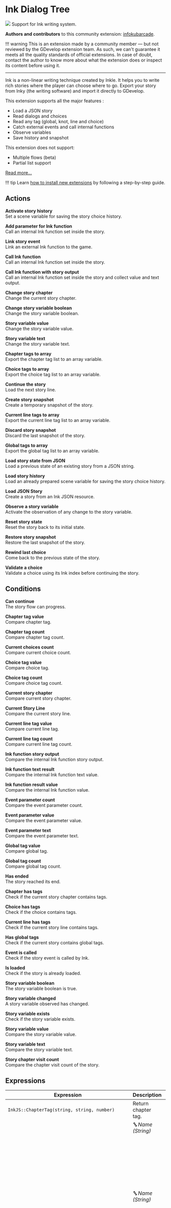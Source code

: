 # Ink Dialog Tree

<img src="https://asset-resources.gdevelop.io/public-resources/Icons/Line Hero Pack/Master/SVG/Education and Learning/ee949224f4dd4fa7a0c1b17879f4fde192fe97bf4b419c72a5e4ea6d3e747327_Education and Learning_education_book_open_reading.svg" class="extension-icon"></img>
Support for Ink writing system.

**Authors and contributors** to this community extension: [infokubarcade](https://gd.games/infokubarcade).

!!! warning
    This is an extension made by a community member — but not reviewed
    by the GDevelop extension team. As such, we can't guarantee it
    meets all the quality standards of official extensions. In case of
    doubt, contact the author to know more about what the extension
    does or inspect its content before using it.

---

Ink is a non-linear writing technique created by Inkle.
It helps you to write rich stories where the player can choose where to go.
Export your story from Inky (the writing software) and import it directly to GDevelop.

This extension supports all the major features : 

- Load a JSON story
- Read dialogs and choices
- Read any tag (global, knot, line and choice)
- Catch external events and call internal functions
- Observe variables
- Save history and snapshot

This extension does not support: 

- Multiple flows (beta)
- Partial list support

[Read more...](https://github.com/inkle/ink/blob/master/Documentation/WritingWithInk.md)

!!! tip
    Learn [how to install new extensions](/gdevelop5/extensions/search) by following a step-by-step guide.

## Actions

**Activate story history**  
Set a scene variable for saving the story choice history.

**Add parameter for Ink function**  
Call an internal Ink function set inside the story.

**Link story event**  
Link an external Ink function to the game.

**Call Ink function**  
Call an internal Ink function set inside the story.

**Call Ink function with story output**  
Call an internal Ink function set inside the story and collect value and text output.

**Change story chapter**  
Change the current story chapter.

**Change story variable boolean**  
Change the story variable boolean.

**Story variable value**  
Change the story variable value.

**Story variable text**  
Change the story variable text.

**Chapter tags to array**  
Export the chapter tag list to an array variable.

**Choice tags to array**  
Export the choice tag list to an array variable.

**Continue the story**  
Load the next story line.

**Create story snapshot**  
Create a temporary snapshot of the story.

**Current line tags to array**  
Export the current line tag list to an array variable.

**Discard story snapshot**  
Discard the last snapshot of the story.

**Global tags to array**  
Export the global tag list to an array variable.

**Load story state from JSON**  
Load a previous state of an existing story from a JSON string.

**Load story history**  
Load an already prepared scene variable for saving the story choice history.

**Load JSON Story**  
Create a story from an Ink JSON resource.

**Observe a story variable**  
Activate the observation of any change to the story variable.

**Reset story state**  
Reset the story back to its initial state.

**Restore story snapshot**  
Restore the last snapshot of the story.

**Rewind last choice**  
Come back to the previous state of the story.

**Validate a choice**  
Validate a choice using its Ink index before continuing the story.

## Conditions

**Can continue**  
The story flow can progress.

**Chapter tag value**  
Compare chapter tag.

**Chapter tag count**  
Compare chapter tag count.

**Current choices count**  
Compare current choice count.

**Choice tag value**  
Compare choice tag.

**Choice tag count**  
Compare choice tag count.

**Current story chapter**  
Compare current story chapter.

**Current Story Line**  
Compare the current story line.

**Current line tag value**  
Compare current line tag.

**Current line tag count**  
Compare current line tag count.

**Ink function story output**  
Compare the internal Ink function story output.

**Ink function text result**  
Compare the internal Ink function text value.

**Ink function result value**  
Compare the internal Ink function value.

**Event parameter count**  
Compare the event parameter count.

**Event parameter value**  
Compare the event parameter value.

**Event parameter text**  
Compare the event parameter text.

**Global tag value**  
Compare global tag.

**Global tag count**  
Compare global tag count.

**Has ended**  
The story reached its end.

**Chapter has tags**  
Check if the current story chapter contains tags.

**Choice has tags**  
Check if the choice contains tags.

**Current line has tags**  
Check if the current story line contains tags.

**Has global tags**  
Check if the current story contains global tags.

**Event is called**  
Check if the story event is called by Ink.

**Is loaded**  
Check if the story is already loaded.

**Story variable boolean**  
The story variable boolean is true.

**Story variable changed**  
A story variable observed has changed.

**Story variable exists**  
Check if the story variable exists.

**Story variable value**  
Compare the story variable value.

**Story variable text**  
Compare the story variable text.

**Story chapter visit count**  
Compare the chapter visit count of the story.

## Expressions

| Expression | Description |  |
|-----|-----|-----|
| `InkJS::ChapterTag(string, string, number)` | Return chapter tag. ||
| | _🔤 Name (String)_ | Story name |
| | _🔤 Name (String)_ | Chapter name In Ink, a chapter (or knot) is a large part of the story.You can combine it with a subchapter (a stich) for reaching a specific part of the chapter. The format is "knot.stich".For example:- castle- castle.hallare valid chapter names. |
| | _🔢 Number_ | Tag list index |
| `InkJS::ChapterTagCount(string, string)` | Return chapter tag count. ||
| | _🔤 Name (String)_ | Story name |
| | _🔤 Name (String)_ | Chapter name In Ink, a chapter (or knot) is a large part of the story.You can combine it with a subchapter (a stich) for reaching a specific part of the chapter. The format is "knot.stich".For example:- castle- castle.hallare valid chapter names. |
| `InkJS::ChoiceCount(string)` | Return current choice count. ||
| | _🔤 Name (String)_ | Story name |
| `InkJS::ChoiceInternalIndex(string, number)` | Get the choice internal index. ||
| | _🔤 Name (String)_ | Story name |
| | _🔢 Number_ | Choice index |
| `InkJS::ChoiceLabel(string, number)` | Get the choice label. ||
| | _🔤 Name (String)_ | Story name |
| | _🔢 Number_ | Choice index |
| `InkJS::ChoiceTag(string, number, number)` | Return choice tag. ||
| | _🔤 Name (String)_ | Story name |
| | _🔢 Number_ | Choice index |
| | _🔢 Number_ | Tag list index |
| `InkJS::ChoiceTagCount(string, number)` | Return choice tag count. ||
| | _🔤 Name (String)_ | Story name |
| | _🔢 Number_ | Choice index |
| `InkJS::CurrentChapter(string)` | Return current story chapter. ||
| | _🔤 Name (String)_ | Story name |
| `InkJS::CurrentLine(string)` | Return the current story line. ||
| | _🔤 Name (String)_ | Story name |
| `InkJS::CurrentLineTag(string, number)` | Return current line tag. ||
| | _🔤 Name (String)_ | Story name |
| | _🔢 Number_ | Tag list index |
| `InkJS::CurrentLineTagCount(string)` | Return current line tag count. ||
| | _🔤 Name (String)_ | Story name |
| `InkJS::EvaluateInternalMethodOuput(string, string)` | Return the internal Ink function story output. ||
| | _🔤 Name (String)_ | Story name |
| | _🔤 Name (String)_ | Internal Ink method name |
| `InkJS::EvaluateInternalMethodText(string, string)` | Return the internal Ink function text value. ||
| | _🔤 Name (String)_ | Story name |
| | _🔤 Name (String)_ | Internal Ink method name |
| `InkJS::EvaluateInternalMethodValue(string, string)` | Return the internal Ink function value. ||
| | _🔤 Name (String)_ | Story name |
| | _🔤 Name (String)_ | Internal Ink method name |
| `InkJS::ExternalFunctionParameterCount(string, string)` | Return the event parameter count. ||
| | _🔤 Name (String)_ | Story name |
| | _🔤 Name (String)_ | Ink event name |
| `InkJS::ExternalFunctionParameterNumber(string, string, number)` | Return the event parameter value. ||
| | _🔤 Name (String)_ | Story name |
| | _🔤 Name (String)_ | Ink event name |
| | _🔢 Number_ | Parameter index |
| `InkJS::ExternalFunctionParameterText(string, string, number)` | Return the event parameter text. ||
| | _🔤 Name (String)_ | Story name |
| | _🔤 Name (String)_ | Ink event name |
| | _🔢 Number_ | Parameter index |
| `InkJS::GlobalTag(string, number)` | Return global tag. ||
| | _🔤 Name (String)_ | Story name |
| | _🔢 Number_ | Tag list index |
| `InkJS::GlobalTagCount(string)` | Return global tag count. ||
| | _🔤 Name (String)_ | Story name |
| `InkJS::ToJSON(string)` | Export the current state of the story to a JSON string. ||
| | _🔤 Name (String)_ | Story name |
| `InkJS::VariableNumber(string, string)` | Return the story variable value. ||
| | _🔤 Name (String)_ | Story name |
| | _🔤 Name (String)_ | Variable name |
| `InkJS::VariableText(string, string)` | Return the story variable text. ||
| | _🔤 Name (String)_ | Story name |
| | _🔤 Name (String)_ | Variable name |
| `InkJS::VisitCount(string, string)` | Return the chapter visit count of the story. ||
| | _🔤 Name (String)_ | Story name |
| | _🔤 Name (String)_ | Chapter name In Ink, a chapter (or knot) is a large part of the story.You can combine it with a subchapter (a stich) for reaching a specific part of the chapter. The format is "knot.stich".For example:- castle- castle.hallare valid chapter names. |

---

*This page is an auto-generated reference page about the **Ink Dialog Tree** extension, made by the community of [GDevelop, the open-source, cross-platform game engine designed for everyone](https://gdevelop.io/).* Learn more about [all GDevelop community-made extensions here](/gdevelop5/extensions).